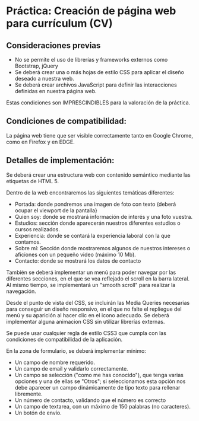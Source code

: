 # Práctica: Creación de página web para currículum (CV)
 
## Consideraciones previas
 
- No se permite el uso de librerías y frameworks externos como Bootstrap, jQuery
- Se deberá crear una o más hojas de estilo CSS para aplicar el diseño deseado a nuestra web.
- Se deberá crear archivos JavaScript para definir las interacciones definidas en nuestra página web.

Estas condiciones son IMPRESCINDIBLES para la valoración de la práctica.
 
## Condiciones de compatibilidad:
 
La página web tiene que ser visible correctamente tanto en Google Chrome, como en Firefox y en EDGE.
 
## Detalles de implementación:
 
Se deberá crear una estructura web con contenido semántico mediante las etiquetas de HTML 5.

Dentro de la web encontraremos las siguientes temáticas diferentes:
- Portada: donde pondremos una imagen de foto con texto (deberá ocupar el viewport de la pantalla}
- Quien soy: donde se mostrará información de interés y una foto vuestra.
- Estudios: sección donde aparecerán nuestros diferentes estudios o cursos realizados.
- Experiencia: donde se contará la experiencia laboral con la que contamos.
- Sobre mí: Sección donde mostraremos algunos de nuestros intereses o aficiones con un pequeño video (máximo 10 Mb).
- Contacto: donde se mostrará los datos de contacto


También se deberá implementar un menú para poder navegar por las diferentes secciones, en el que se vea reflejado el scroll  en la barra lateral. 
Al mismo tiempo, se implementará un "smooth scroll" para realizar la navegación.

Desde el punto de vista del CSS, se incluirán las Media Queries necesarias para conseguir un diseño responsivo, en el que no falte el repliegue del menú y su aparición al hacer clic en el icono adecuado. Se deberá implementar alguna animacion CSS sin utilizar librerías externas.

Se puede usar cualquier regla de estilo CSS3 que cumpla con las condiciones de compatibilidad de la aplicación.

En la zona de formulario, se deberá implementar mínimo:
- Un campo de nombre requerido.
- Un campo de email y validarlo correctamente.
- Un campo se selección ("como me has conocido"), que tenga varias opciones y una de ellas se "Otros";
  si seleccionamos esta opción nos debe aparecer un campo dinámicamente de tipo texto para rellenar libremente.
- Un número de contacto, validando que el número es correcto
- Un campo de textarea, con un máximo de 150 palabras (no caracteres).
- Un botón de envío.
